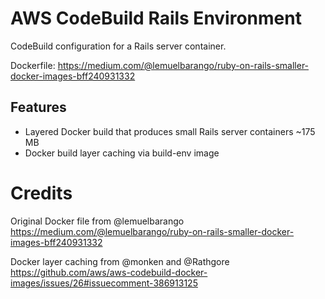 # AWS CodeBuild Rails Environment

CodeBuild configuration for a Rails server container.

Dockerfile: https://medium.com/@lemuelbarango/ruby-on-rails-smaller-docker-images-bff240931332

## Features
- Layered Docker build that produces small Rails server containers ~175 MB
- Docker build layer caching via build-env image

# Credits

Original Docker file from @lemuelbarango
https://medium.com/@lemuelbarango/ruby-on-rails-smaller-docker-images-bff240931332

Docker layer caching from @monken and @Rathgore
https://github.com/aws/aws-codebuild-docker-images/issues/26#issuecomment-386913125
